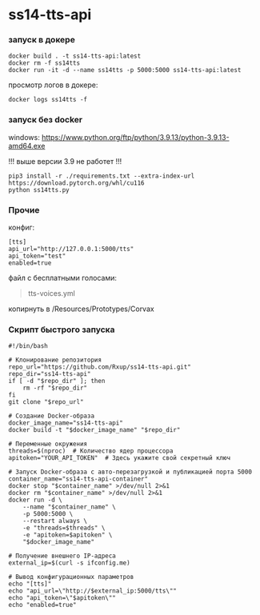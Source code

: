 # ss14-tts-api

### запуск в докере
```
docker build . -t ss14-tts-api:latest
docker rm -f ss14tts
docker run -it -d --name ss14tts -p 5000:5000 ss14-tts-api:latest
```

просмотр логов в докере:
```
docker logs ss14tts -f
```

### запуск без docker

windows: https://www.python.org/ftp/python/3.9.13/python-3.9.13-amd64.exe

!!! выше версии 3.9 не работет !!!

```
pip3 install -r ./requirements.txt --extra-index-url https://download.pytorch.org/whl/cu116
python ss14tts.py
```

### Прочие

конфиг:

```
[tts]
api_url="http://127.0.0.1:5000/tts"
api_token="test"
enabled=true
```


файл с бесплатными голосами:
> tts-voices.yml

копирнуть в /Resources/Prototypes/Corvax

### Скрипт быстрого запуска

```
#!/bin/bash

# Клонирование репозитория
repo_url="https://github.com/Rxup/ss14-tts-api.git"
repo_dir="ss14-tts-api"
if [ -d "$repo_dir" ]; then
    rm -rf "$repo_dir"
fi
git clone "$repo_url"

# Создание Docker-образа
docker_image_name="ss14-tts-api"
docker build -t "$docker_image_name" "$repo_dir"

# Переменные окружения
threads=$(nproc)  # Количество ядер процессора
apitoken="YOUR_API_TOKEN"  # Здесь укажите свой секретный ключ

# Запуск Docker-образа с авто-перезагрузкой и публикацией порта 5000
container_name="ss14-tts-api-container"
docker stop "$container_name" >/dev/null 2>&1
docker rm "$container_name" >/dev/null 2>&1
docker run -d \
    --name "$container_name" \
    -p 5000:5000 \
    --restart always \
    -e "threads=$threads" \
    -e "apitoken=$apitoken" \
    "$docker_image_name"

# Получение внешнего IP-адреса
external_ip=$(curl -s ifconfig.me)

# Вывод конфигурационных параметров
echo "[tts]"
echo "api_url=\"http://$external_ip:5000/tts\""
echo "api_token=\"$apitoken\""
echo "enabled=true"
```
